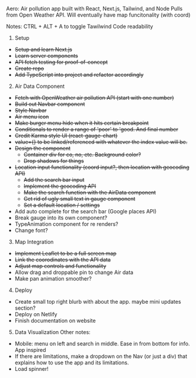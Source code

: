 Aero:
Air pollution app built with React, Next.js, Tailwind, and Node
Pulls from Open Weather API. Will eventually have map funcitonality (with coord)

Notes:
CTRL + ALT + A to toggle Tawilwind Code readability


1. Setup    
  - ~~Setup and learn Next.js~~
  - ~~Learn server components~~
  - ~~API fetch testing for proof-of-concept~~
  - ~~Create repo~~
  - ~~Add TypeScript into project and refactor accordingly~~

2. Air Data Component
  - ~~Fetch with OpenWeather air pollution API (start with one number)~~
  - ~~Build out Navbar component~~
  - ~~Style Navbar~~
  - ~~Air menu icon~~
  - ~~Make burger menu hide when it hits certain breakpoint~~
  - ~~Conditionals to render a range of 'poor' to 'good. And final number~~
  - ~~Credit Karma style UI (react-gauge-chart)~~
  - ~~value={} to be linked/referenced with whatever the index value will be.~~
  - ~~Design the component~~
    - ~~Container div for co, no, etc. Background color?~~
    - ~~Drop shadows for things~~
  - ~~Location input functionality (coord input?, then location with geocoding API)~~
    - ~~Add the search bar input~~
    - ~~Implement the geocoding API~~
    - ~~Make the search function with the AirData component~~
    - ~~Get rid of ugly small text in gauge component~~
    - ~~Set a default location / settings~~
  - Add auto complete for the search bar (Google places API)
  - Break gauge into its own component?
  - TypeAnimation component for re renders?
  - Change font?

3. Map Integration
  - ~~Implement Leaflet to be a full screen map~~
  - ~~Link the coorodinates with the API data~~
  - ~~Adjust map controls and functionality~~
  - Allow drag and droppable pin to change Air data
  - Make pan animation smoother? 

4. Deploy
  - Create small top right blurb with about the app. maybe mini updates section?
  - Deploy on Netlify
  - Finish documentation on website


5. Data Visualization
Other notes:
  - Mobile: menu on left and search in middle. Ease in from bottom for info. App inspired
  - If there are limitations, make a dropdown on the Nav (or just a div) that explains how to use the app and its limitations.
  - Load spinner!